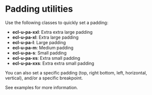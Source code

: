 # Padding utilities

Use the following classes to quickly set a padding:

* **ecl-u-pa-xxl**: Extra extra large padding
* **ecl-u-pa-xl**: Extra large padding
* **ecl-u-pa-l**: Large padding
* **ecl-u-pa-m**: Medium padding
* **ecl-u-pa-s**: Small padding
* **ecl-u-pa-xs**: Extra small padding
* **ecl-u-pa-xxs**: Extra extra small padding

You can also set a specific padding (top, right bottom, left, horizontal,
vertical), and/or a specific breakpoint.

See examples for more information.
